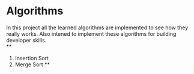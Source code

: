 # Algorithms
In this project all the learned algorithms are implemented to see how they really works. Also intened to implement these algorithms for building developer skills.  
 **
 1. Insertion Sort
 2. Merge Sort
 **
